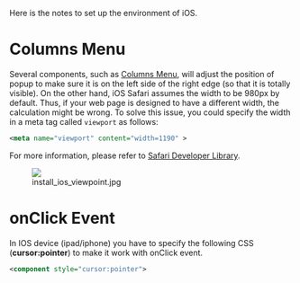 Here is the notes to set up the environment of iOS.

# Columns Menu

Several components, such as [Columns
Menu](ZK_Component_Reference/Data/Grid#Columns_Menu), will
adjust the position of popup to make sure it is on the left side of the
right edge (so that it is totally visible). On the other hand, iOS
Safari assumes the width to be 980px by default. Thus, if your web page
is designed to have a different width, the calculation might be wrong.
To solve this issue, you could specify the width in a meta tag called
`viewport` as follows:

``` xml
<meta name="viewport" content="width=1190" >
```

For more information, please refer to [Safari Developer
Library](http://developer.apple.com/library/safari/#documentation/AppleApplications/Reference/SafariWebContent/UsingtheViewport/UsingtheViewport.html#//apple_ref/doc/uid/TP40006509-SW24).

<figure>
<img src="images/install_ios_viewpoint.jpg
title="install_ios_viewpoint.jpg" />
<figcaption>install_ios_viewpoint.jpg</figcaption>
</figure>

# onClick Event

In IOS device (ipad/iphone) you have to specify the following CSS
(**cursor:pointer**) to make it work with onClick event.

``` xml
<component style="cursor:pointer">
```


